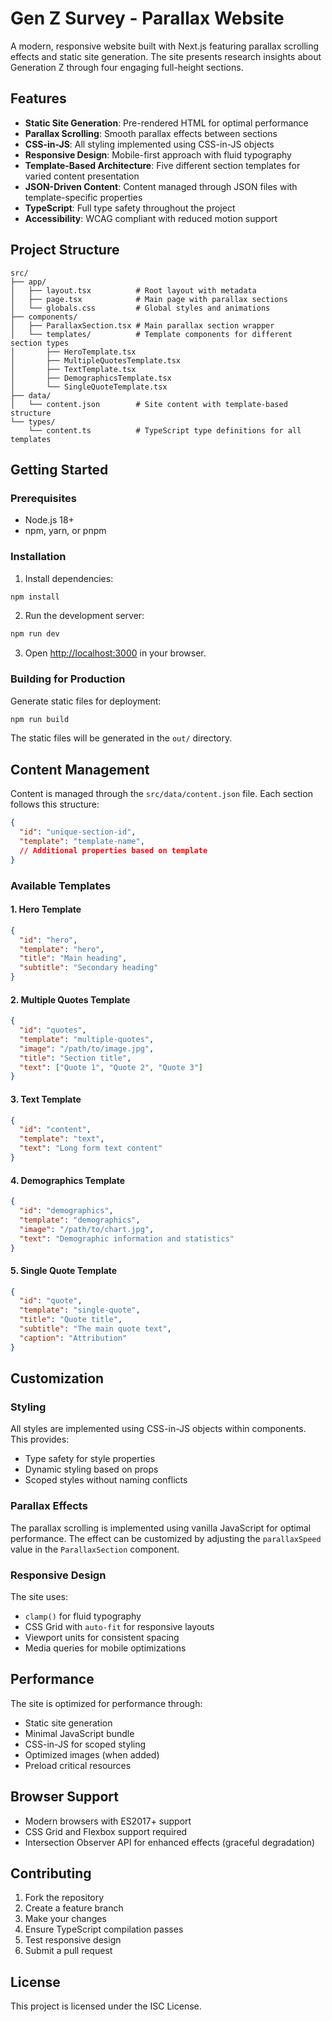 # Gen Z Survey - Parallax Website

A modern, responsive website built with Next.js featuring parallax scrolling effects and static site generation. The site presents research insights about Generation Z through four engaging full-height sections.

## Features

- **Static Site Generation**: Pre-rendered HTML for optimal performance
- **Parallax Scrolling**: Smooth parallax effects between sections
- **CSS-in-JS**: All styling implemented using CSS-in-JS objects
- **Responsive Design**: Mobile-first approach with fluid typography
- **Template-Based Architecture**: Five different section templates for varied content presentation
- **JSON-Driven Content**: Content managed through JSON files with template-specific properties
- **TypeScript**: Full type safety throughout the project
- **Accessibility**: WCAG compliant with reduced motion support

## Project Structure

```
src/
├── app/
│   ├── layout.tsx          # Root layout with metadata
│   ├── page.tsx            # Main page with parallax sections
│   └── globals.css         # Global styles and animations
├── components/
│   ├── ParallaxSection.tsx # Main parallax section wrapper
│   └── templates/          # Template components for different section types
│       ├── HeroTemplate.tsx
│       ├── MultipleQuotesTemplate.tsx
│       ├── TextTemplate.tsx
│       ├── DemographicsTemplate.tsx
│       └── SingleQuoteTemplate.tsx
├── data/
│   └── content.json        # Site content with template-based structure
└── types/
    └── content.ts          # TypeScript type definitions for all templates
```

## Getting Started

### Prerequisites

- Node.js 18+ 
- npm, yarn, or pnpm

### Installation

1. Install dependencies:
```bash
npm install
```

2. Run the development server:
```bash
npm run dev
```

3. Open [http://localhost:3000](http://localhost:3000) in your browser.

### Building for Production

Generate static files for deployment:

```bash
npm run build
```

The static files will be generated in the `out/` directory.

## Content Management

Content is managed through the `src/data/content.json` file. Each section follows this structure:

```json
{
  "id": "unique-section-id",
  "template": "template-name",
  // Additional properties based on template
}
```

### Available Templates

#### 1. Hero Template
```json
{
  "id": "hero",
  "template": "hero",
  "title": "Main heading",
  "subtitle": "Secondary heading"
}
```

#### 2. Multiple Quotes Template
```json
{
  "id": "quotes",
  "template": "multiple-quotes",
  "image": "/path/to/image.jpg",
  "title": "Section title",
  "text": ["Quote 1", "Quote 2", "Quote 3"]
}
```

#### 3. Text Template
```json
{
  "id": "content",
  "template": "text",
  "text": "Long form text content"
}
```

#### 4. Demographics Template
```json
{
  "id": "demographics",
  "template": "demographics",
  "image": "/path/to/chart.jpg",
  "text": "Demographic information and statistics"
}
```

#### 5. Single Quote Template
```json
{
  "id": "quote",
  "template": "single-quote",
  "title": "Quote title",
  "subtitle": "The main quote text",
  "caption": "Attribution"
}
```

## Customization

### Styling
All styles are implemented using CSS-in-JS objects within components. This provides:
- Type safety for style properties
- Dynamic styling based on props
- Scoped styles without naming conflicts

### Parallax Effects
The parallax scrolling is implemented using vanilla JavaScript for optimal performance. The effect can be customized by adjusting the `parallaxSpeed` value in the `ParallaxSection` component.

### Responsive Design
The site uses:
- `clamp()` for fluid typography
- CSS Grid with `auto-fit` for responsive layouts
- Viewport units for consistent spacing
- Media queries for mobile optimizations

## Performance

The site is optimized for performance through:
- Static site generation
- Minimal JavaScript bundle
- CSS-in-JS for scoped styling
- Optimized images (when added)
- Preload critical resources

## Browser Support

- Modern browsers with ES2017+ support
- CSS Grid and Flexbox support required
- Intersection Observer API for enhanced effects (graceful degradation)

## Contributing

1. Fork the repository
2. Create a feature branch
3. Make your changes
4. Ensure TypeScript compilation passes
5. Test responsive design
6. Submit a pull request

## License

This project is licensed under the ISC License.
